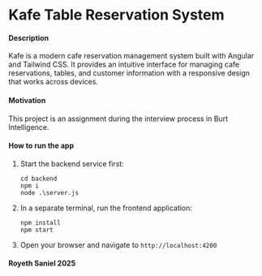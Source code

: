 # Kafe Table Reservation System

#### Description

Kafe is a modern cafe reservation management system built with Angular and Tailwind CSS. It provides an intuitive interface for managing cafe reservations, tables, and customer information with a responsive design that works across devices.

#### Motivation

This project is an assignment during the interview process in Burt Intelligence. 

#### How to run the app

1. Start the backend service first:
   ```
   cd backend
   npm i
   node .\server.js
   ```

2. In a separate terminal, run the frontend application:
   ```
   npm install
   npm start
   ```

3. Open your browser and navigate to `http://localhost:4200`

#### Royeth Saniel 2025
